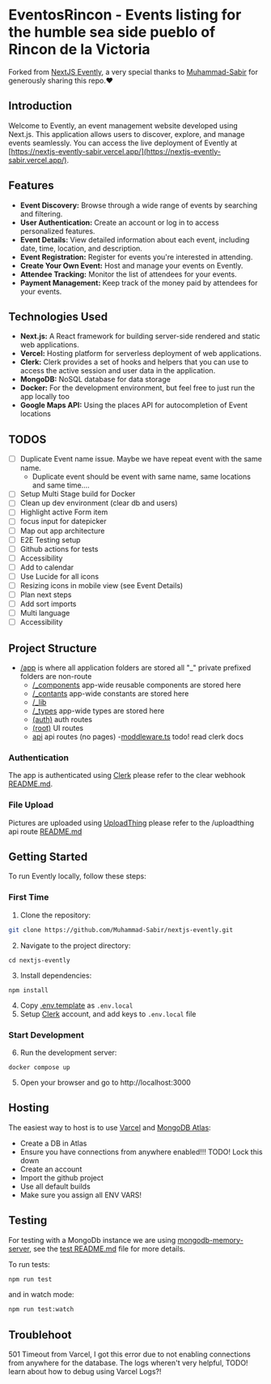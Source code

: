 # EventosRincon - Events listing for the humble sea side pueblo of Rincon de la Victoria

Forked from [NextJS Evently](https://github.com/Muhammad-Sabir/nextjs-evently), a very special
thanks to [Muhammad-Sabir](https://github.com/Muhammad-Sabir) for generously sharing this repo.❤️

## Introduction

Welcome to Evently, an event management website developed using Next.js. This application allows
users to discover, explore, and manage events seamlessly. You can access the live deployment of
Evently at [https://nextjs-evently-sabir.vercel.app/](https://nextjs-evently-sabir.vercel.app/).

## Features

- **Event Discovery:** Browse through a wide range of events by searching and filtering.
- **User Authentication:** Create an account or log in to access personalized features.
- **Event Details:** View detailed information about each event, including date, time, location, and
  description.
- **Event Registration:** Register for events you're interested in attending.
- **Create Your Own Event:** Host and manage your events on Evently.
- **Attendee Tracking:** Monitor the list of attendees for your events.
- **Payment Management:** Keep track of the money paid by attendees for your events.

## Technologies Used

- **Next.js:** A React framework for building server-side rendered and static web applications.
- **Vercel:** Hosting platform for serverless deployment of web applications.
- **Clerk:** Clerk provides a set of hooks and helpers that you can use to access the active
  session and user data in the application.
- **MongoDB:** NoSQL database for data storage
- **Docker:** For the development environment, but feel free to just run the app locally too
- **Google Maps API:** Using the places API for autocompletion of Event locations

## TODOS

- [ ] Duplicate Event name issue.  Maybe we have repeat event with the same name.
  - Duplicate event should be event with same name, same locations and same time....
- [ ] Setup Multi Stage build for Docker
- [ ] Clean up dev environment (clear db and users)
- [ ] Highlight active Form item
- [ ] focus input for datepicker
- [ ] Map out app architecture
- [ ] E2E Testing setup
- [ ] Github actions for tests
- [ ] Accessibility
- [ ] Add to calendar
- [ ] Use Lucide for all icons
- [ ] Resizing icons in mobile view (see Event Details)
- [ ] Plan next steps
- [ ] Add sort imports
- [ ] Multi language
- [ ] Accessibility

## Project Structure

- [/app](/app) is where all application folders are stored all "\_" private prefixed folders are
  non-route
  - [/\_components](/app/_components) app-wide reusable components are stored here
  - [/\_contants](/app/_constants) app-wide constants are stored here
  - [/\_lib](/app/_lib)
  - [/\_types](/app/_types) app-wide types are stored here
  - [(auth)](</app/(auth)>) auth routes
  - [(root)](</app/(root)>) UI routes
  - [api](/app/api) api routes (no pages) -[moddleware.ts](/src/middleware.tse.ts) todo! read clerk docs

### Authentication

The app is authenticated using [Clerk](https://clerk.com) please refer to the clear webhook
[README.md](./app/api/webhook/clerk/README.md).

### File Upload

Pictures are uploaded using [UploadThing](https://uploadthing.com/) please refer to the /uploadthing
api route [README.md]()

## Getting Started

To run Evently locally, follow these steps:

### First Time

1. Clone the repository:

```bash
git clone https://github.com/Muhammad-Sabir/nextjs-evently.git
```

2. Navigate to the project directory:

```
cd nextjs-evently
```

3. Install dependencies:

```
npm install
```

4. Copy [.env.template](/.env.template) as `.env.local`
5. Setup [Clerk](clerk.com/) account, and add keys to `.env.local` file

### Start Development

6. Run the development server:

```
docker compose up
```

5. Open your browser and go to http://localhost:3000

## Hosting

The easiest way to host is to use [Varcel](https://vercel.com/)
and [MongoDB Atlas](https://cloud.mongodb.com):

- Create a DB in Atlas
- Ensure you have connections from anywhere enabled!!! TODO! Lock this down
- Create an account
- Import the github project
- Use all default builds
- Make sure you assign all ENV VARS!

## Testing
For testing with a MongoDb instance we are using [mongodb-memory-server](https://typegoose.github.io/mongodb-memory-server/),
see the [test README.md](./test/README.md) file for more details.

To run tests:
```bash
npm run test
```

and in watch mode:
```bash
npm run test:watch
```

## Troublehoot

501 Timeout from Varcel, I got this error due to not enabling connections from anywhere for the
database. The logs wheren't very helpful, TODO! learn about how to debug using Varcel Logs?!
